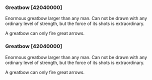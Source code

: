 ### Greatbow [42040000]

Enormous greatbow larger than any man. Can not be drawn with any ordinary level of strength, but the force of its shots is extraordinary.

A greatbow can only fire great arrows.### Greatbow [42040000]

Enormous greatbow larger than any man. Can not be drawn with any ordinary level of strength, but the force of its shots is extraordinary.

A greatbow can only fire great arrows.